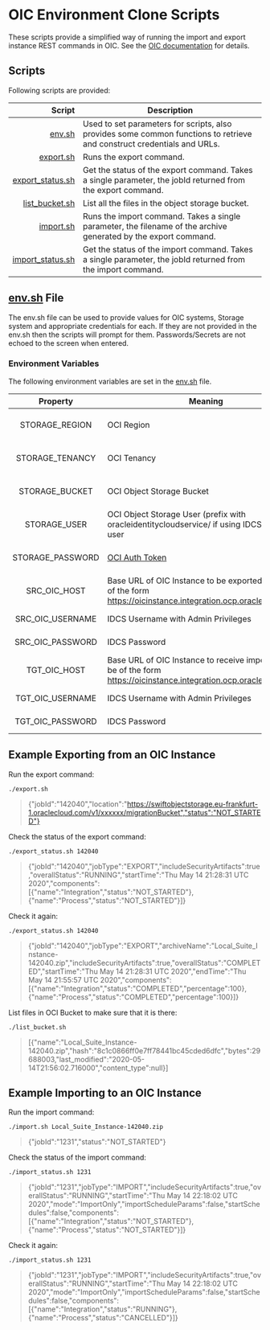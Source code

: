 # OIC Environment Clone Scripts
These scripts provide a simplified way of running the import and export instance REST commands in OIC.
See the [OIC documentation] for details.

## Scripts
Following scripts are provided:

| Script | Description |
| ------: | ----------- |
| [env.sh] | Used to set parameters for scripts, also provides some common functions to retrieve and construct credentials and URLs. |
| [export.sh] | Runs the export command. |
| [export_status.sh] | Get the status of the export command. Takes a single parameter, the jobId returned from the export command. |
| [list_bucket.sh] | List all the files in the object storage bucket. |  
| [import.sh] | Runs the import command. Takes a single parameter, the filename of the archive generated by the export command. |
| [import_status.sh] | Get the status of the import command. Takes a single parameter, the jobId returned from the import command. | 

## [env.sh] File
The env.sh file can be used to provide values for OIC systems, Storage system and appropriate credentials for each.
If they are not provided in the env.sh then the scripts will prompt for them.
Passwords/Secrets are not echoed to the screen when entered.

### Environment Variables
The following environment variables are set in the [env.sh] file.

| Property | Meaning | Used By |
| :------: | ------- | ------- |
| STORAGE_REGION | OCI Region | [import.sh], [export.sh], [list_bucket.sh] |
| STORAGE_TENANCY | OCI Tenancy | [import.sh], [export.sh], [list_bucket.sh] |
| STORAGE_BUCKET | OCI Object Storage Bucket | [import.sh], [export.sh], [list_bucket.sh] |
| STORAGE_USER | OCI Object Storage User (prefix with oracleidentitycloudservice/ if using IDCS federated user | [import.sh], [export.sh], [list_bucket.sh] |
| STORAGE_PASSWORD | [OCI Auth Token] | [import.sh], [export.sh], [list_bucket.sh] |
| SRC_OIC_HOST | Base URL of OIC Instance to be exported  Should be of the form https://oicinstance.integration.ocp.oraclecloud.com. | [export.sh] [export_status.sh] |
| SRC_OIC_USERNAME | IDCS Username with Admin Privileges | [export.sh] [export_status.sh] |
| SRC_OIC_PASSWORD | IDCS Password | [export.sh] [export_status.sh] |
| TGT_OIC_HOST | Base URL of OIC Instance to receive import  Should be of the form https://oicinstance.integration.ocp.oraclecloud.com. | [export.sh] [export_status.sh] |
| TGT_OIC_USERNAME | IDCS Username with Admin Privileges | [export.sh] [export_status.sh] |
| TGT_OIC_PASSWORD | IDCS Password | [import.sh] [import_status.sh] |

## Example Exporting from an OIC Instance
Run the export command:
```shell script
./export.sh
```
> {"jobId":"142040","location":"https://swiftobjectstorage.eu-frankfurt-1.oraclecloud.com/v1/xxxxxx/migrationBucket","status":"NOT_STARTED"}

Check the status of the export command:
```shell script
./export_status.sh 142040
```
> {"jobId":"142040","jobType":"EXPORT","includeSecurityArtifacts":true,"overallStatus":"RUNNING","startTime":"Thu May 14 21:28:31 UTC 2020","components":[{"name":"Integration","status":"NOT_STARTED"},{"name":"Process","status":"NOT_STARTED"}]}

Check it again:
```shell script
./export_status.sh 142040
```
> {"jobId":"142040","jobType":"EXPORT","archiveName":"Local_Suite_Instance-142040.zip","includeSecurityArtifacts":true,"overallStatus":"COMPLETED","startTime":"Thu May 14 21:28:31 UTC 2020","endTime":"Thu May 14 21:55:57 UTC 2020","components":[{"name":"Integration","status":"COMPLETED","percentage":100},{"name":"Process","status":"COMPLETED","percentage":100}]}

List files in OCI Bucket to make sure that it is there:
```shell script
./list_bucket.sh
```
> [{"name":"Local_Suite_Instance-142040.zip","hash":"8c1c0866ff0e7ff78441bc45cded6dfc","bytes":29688003,"last_modified":"2020-05-14T21:56:02.716000","content_type":null}]

## Example Importing to an OIC Instance
Run the import command:
```shell script
./import.sh Local_Suite_Instance-142040.zip
```
> {"jobId":"1231","status":"NOT_STARTED"}

Check the status of the import command:
```shell script
./import_status.sh 1231
```
> {"jobId":"1231","jobType":"IMPORT","includeSecurityArtifacts":true,"overallStatus":"RUNNING","startTime":"Thu May 14 22:18:02 UTC 2020","mode":"ImportOnly","importScheduleParams":false,"startSchedules":false,"components":[{"name":"Integration","status":"NOT_STARTED"},{"name":"Process","status":"NOT_STARTED"}]}

Check it again:
```shell script
./import_status.sh 1231
```
> {"jobId":"1231","jobType":"IMPORT","includeSecurityArtifacts":true,"overallStatus":"RUNNING","startTime":"Thu May 14 22:18:02 UTC 2020","mode":"ImportOnly","importScheduleParams":false,"startSchedules":false,"components":[{"name":"Integration","status":"RUNNING"},{"name":"Process","status":"CANCELLED"}]}


[OIC Documentation]: https://docs.oracle.com/en/cloud/paas/integration-cloud/integration-cloud-auton/export-integration-and-process-design-time-metadata-instances.html
[OCI Auth Token]: https://docs.cloud.oracle.com/en-us/iaas/Content/Identity/Tasks/managingcredentials.htm#Working
[env.sh]: env.sh
[export.sh]: export.sh
[export_status.sh]: export_status.sh
[import.sh]: import.sh
[import_status.sh]: import_status.sh
[list_bucket.sh]: list_bucket.sh
